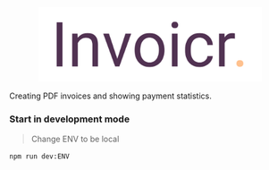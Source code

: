 <p align="center">
  <img src="./public/logos/large/regular.svg" alt="Invoicr" width="400">
</p>

Creating PDF invoices and showing payment statistics.

### Start in development mode

>  Change ENV to be local

```bash
npm run dev:ENV
```
